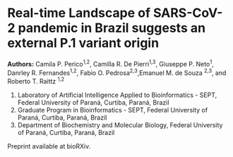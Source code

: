 # Real-time Landscape of SARS-CoV-2 pandemic in Brazil suggests an external P.1 variant origin

**Authors:**
Camila P. Perico<sup>1,2</sup>, Camilla R. De Pierri<sup>1,3</sup>, Giuseppe P. Neto<sup>1</sup>, Danrley R. Fernandes<sup>1,2</sup>, Fabio O. Pedrosa<sup>2,3</sup>,Emanuel M. de Souza <sup>2,3</sup>, and Roberto T. Raittz <sup>1,2</sup>

1. Laboratory  of Artificial Intelligence Applied to Bioinformatics - SEPT, Federal University of Paraná, Curtiba, Paraná, Brazil
2. Graduate Program in Bioinformatics - SEPT, Federal University of Paraná, Curtiba, Paraná, Brazil
3. Department of Biochemistry and Molecular Biology, Federal University of Paraná, Curtiba, Paraná, Brazil 

Preprint available at bioRXiv.
